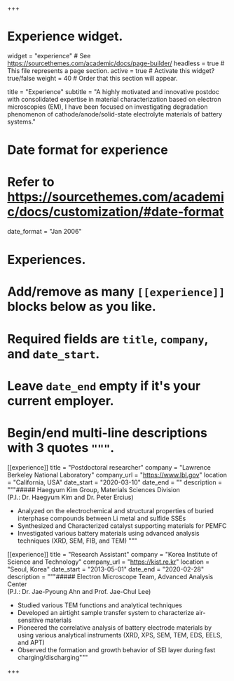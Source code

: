 +++
# Experience widget.
widget = "experience"  # See https://sourcethemes.com/academic/docs/page-builder/
headless = true  # This file represents a page section.
active = true  # Activate this widget? true/false
weight = 40  # Order that this section will appear.

title = "Experience"
subtitle = "A highly motivated and innovative postdoc with consolidated expertise in material characterization based on electron microscopies (EM), I have been focused on investigating degradation phenomenon of cathode/anode/solid-state electrolyte materials of battery systems."

# Date format for experience
#   Refer to https://sourcethemes.com/academic/docs/customization/#date-format
date_format = "Jan 2006"

# Experiences.
#   Add/remove as many `[[experience]]` blocks below as you like.
#   Required fields are `title`, `company`, and `date_start`.
#   Leave `date_end` empty if it's your current employer.
#   Begin/end multi-line descriptions with 3 quotes `"""`.
[[experience]]
  title = "Postdoctoral researcher"
  company = "Lawrence Berkeley National Laboratory"
  company_url = "https://www.lbl.gov"
  location = "California, USA"
  date_start = "2020-03-10"
  date_end = ""
  description = """##### Haegyum Kim Group, Materials Sciences Division<br>(P.I.: Dr. Haegyum Kim and Dr. Peter Ercius)
 
  * Analyzed on the electrochemical and structural properties of buried interphase compounds between Li metal and sulfide SSEs
  * Synthesized and Characterized catalyst supporting materials for PEMFC
  * Investigated various battery materials using advanced analysis techniques (XRD, SEM, FIB, and TEM)
  """

[[experience]]
  title = "Research Assistant"
  company = "Korea Institute of Science and Technology"
  company_url = "https://kist.re.kr"
  location = "Seoul, Korea"
  date_start = "2013-05-01"
  date_end = "2020-02-28"
  description = """##### Electron Microscope Team, Advanced Analysis Center<br>(P.I.: Dr. Jae-Pyoung Ahn and Prof. Jae-Chul Lee)
  
  * Studied various TEM functions and analytical techniques 
  * Developed an airtight sample transfer system to characterize air-sensitive materials 
  * Pioneered the correlative analysis of battery electrode materials by using various analytical instruments (XRD, XPS, SEM, TEM, EDS, EELS, and APT) 
  * Observed the formation and growth behavior of SEI layer during fast charging/discharging"""

+++
